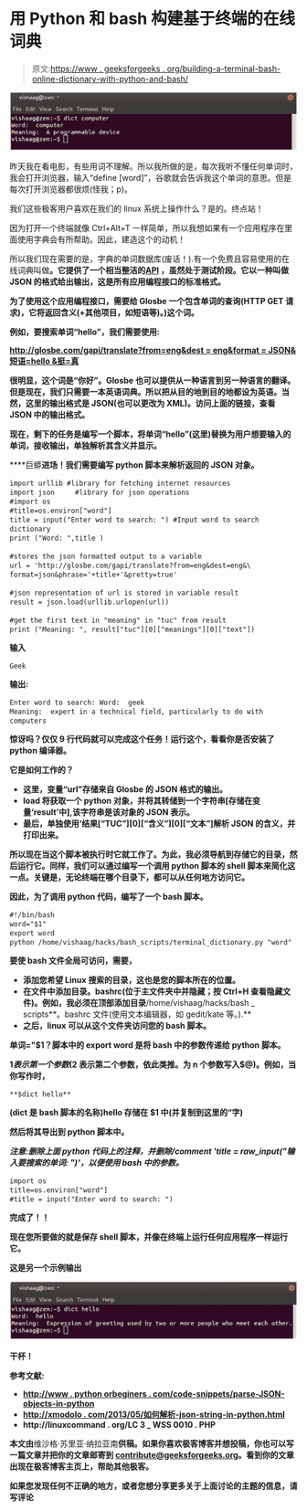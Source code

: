 # 用 Python 和 bash 构建基于终端的在线词典

> 原文:[https://www . geeksforgeeks . org/building-a-terminal-bash-online-dictionary-with-python-and-bash/](https://www.geeksforgeeks.org/building-a-terminal-based-online-dictionary-with-python-and-bash/)

[![vv1](img/6d89b77ab6d8daac3744852c9be746fd.png)](https://media.geeksforgeeks.org/wp-content/cdn-uploads/vv1.png)

昨天我在看电影，有些用词不理解。所以我所做的是，每次我听不懂任何单词时，我会打开浏览器，输入“define [word]”，谷歌就会告诉我这个单词的意思。但是每次打开浏览器都很烦(怪我；p)。

我们这些极客用户喜欢在我们的 linux 系统上操作什么？是的。终点站！

因为打开一个终端就像 Ctrl+Alt+T 一样简单，所以我想如果有一个应用程序在里面使用字典会有所帮助。因此，建造这个的动机！

所以我们现在需要的是，字典的单词数据库(废话！).有一个免费且容易使用的在线词典叫做[](http://glosbe.com/)**。它提供了一个相当整洁的[**API**](http://glosbe.com/a-api) ，虽然处于测试阶段。它以一种叫做 JSON 的格式给出输出，这是所有应用编程接口的标准格式。**

**为了使用这个应用编程接口，需要给 Glosbe 一个包含单词的查询(HTTP GET 请求)，它将返回含义(+其他项目，如短语等)。)这个词。**

**例如，要搜索单词“hello”，我们需要使用:**

**[http://glosbe.com/gapi/translate?from=eng&dest = eng&format = JSON&短语=hello &挺=真](http://glosbe.com/gapi/translate?from=eng&dest=eng&format=json&phrase=hello&pretty=true)**

**很明显，这个词是“你好”。Glosbe 也可以提供从一种语言到另一种语言的翻译。但是现在，我们只需要一本英语词典。所以把从目的地到目的地都设为英语。当然，这里的输出格式是 JSON(也可以更改为 XML)。访问上面的链接，查看 JSON 中的输出格式。**

**现在，剩下的任务是编写一个脚本，将单词“hello”(这里)替换为用户想要输入的单词，接收输出，单独解析其含义并显示。**

****巨蟒**进场！我们需要编写 python 脚本来解析返回的 JSON 对象。**

```
import urllib #library for fetching internet resources 
import json     #library for json operations 
#import os 
#title=os.environ["word"] 
title = input("Enter word to search: ") #Input word to search dictionary 
print ("Word: ",title )

#stores the json formatted output to a variable 
url = 'http://glosbe.com/gapi/translate?from=eng&dest=eng&\ 
format=json&phrase='+title+'&pretty=true' 

#json representation of url is stored in variable result 
result = json.load(urllib.urlopen(url)) 

#get the first text in "meaning" in "tuc" from result 
print ("Meaning: ", result["tuc"][0]["meanings"][0]["text"]) 
```

****输入**** 

```
Geek
```

****输出:****

```
Enter word to search: Word:  geek
Meaning:  expert in a technical field, particularly to do with computers
```

**惊讶吗？仅仅 9 行代码就可以完成这个任务！运行这个，看看你是否安装了 python 编译器。**

****它是如何工作的？****

*   **这里，变量“url”存储来自 Glosbe 的 JSON 格式的输出。**
*   **load 将获取一个 python 对象，并将其转储到一个字符串[存储在变量‘result’中],该字符串是该对象的 JSON 表示。**
*   **最后，单独使用‘结果[“TUC”][0][“含义”][0][“文本”]解析 JSON 的含义，并打印出来。**

**所以现在当这个脚本被执行时它就工作了。为此，我必须导航到存储它的目录，然后运行它。同样，我们可以通过编写一个调用 python 脚本的 shell 脚本来简化这一点。关键是，无论终端在哪个目录下，都可以从任何地方访问它。**

**因此，为了调用 python 代码，编写了一个 bash 脚本。**

```
#!/bin/bash
word="$1"
export word
python /home/vishaag/hacks/bash_scripts/terminal_dictionary.py "word" 
```

**要使 bash 文件全局可访问，需要，**

*   **添加您希望 Linux 搜索的目录，这也是您的脚本所在的位置。**
*   **在文件中添加目录。bashrc(位于主文件夹中并隐藏；按 Ctrl+H 查看隐藏文件)。例如，我必须在顶部添加目录**/home/vishaag/hacks/bash _ scripts**。bashrc 文件(使用文本编辑器，如 gedit/kate 等。).**
*   **之后，linux 可以从这个文件夹访问您的 bash 脚本。**

**单词="$1？脚本中的 export word 是将 bash 中的参数传递给 python 脚本。**

**$1 表示第一个参数($2 表示第二个参数，依此类推。为 n 个参数写入$@)。例如，当你写作时，**

```
**$dict hello**
```

**(dict 是 bash 脚本的名称)hello 存储在 **$1** 中(并复制到这里的“**字**)**

**然后将其导出到 python 脚本中。**

***注意:删除上面 python 代码上的注释，并删除/comment 'title = raw_input("输入要搜索的单词: ")'，以便使用 bash 中的参数。***

```
import os
title=os.environ["word"]
#title = input("Enter word to search: ") 
```

**完成了！！**

**现在您所要做的就是保存 shell 脚本，并像在终端上运行任何应用程序一样运行它。**

**这是另一个示例输出**

**![vv2](img/a54b4372bcfa66508aefec4d7cd748dc.png)**

**干杯！**

**参考文献:**

*   **[http://www . python orbeginers . com/code-snippets/parse-JSON-objects-in-python](http://www.pythonforbeginners.com/code-snippets/parse-json-objects-in-python)**
*   **[http://xmodolo . com/2013/05/如何解析-json-string-in-python.html](http://xmodulo.com/2013/05/how-to-parse-json-string-in-python.html)**
*   **http://linuxcommand . org/LC 3 _ WSS 0010 . PHP**

**本文由**维沙格·苏里亚·纳拉亚南**供稿。如果你喜欢极客博客并想投稿，你也可以写一篇文章并把你的文章邮寄到 contribute@geeksforgeeks.org。看到你的文章出现在极客博客主页上，帮助其他极客。**

**如果您发现任何不正确的地方，或者您想分享更多关于上面讨论的主题的信息，请写评论**